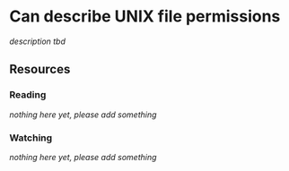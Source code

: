 # Can describe UNIX file permissions

_description tbd_

## Resources

### Reading

_nothing here yet, please add something_

### Watching

_nothing here yet, please add something_
